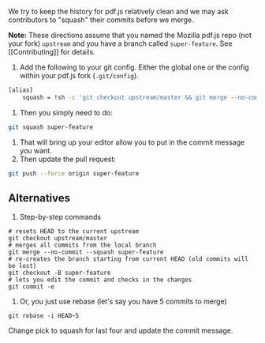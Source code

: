 We try to keep the history for pdf.js relatively clean and we may ask contributors to "squash" their commits before we merge.  

**Note:**
These directions assume that you named the Mozilla pdf.js repo (not your fork) `upstream` and you have a branch called `super-feature`. See [[Contributing]] for details.

1. Add the following to your git config. Either the global one or the config within your pdf.js fork (`.git/config`).
```bash
[alias]
	squash = !sh -c 'git checkout upstream/master && git merge --no-commit --squash $0 && git checkout -B $0 && git commit -e'
```
1. Then you simply need to do:
```bash
git squash super-feature
```
1. That will bring up your editor allow you to put in the commit message you want.
1. Then update the pull request:
```bash
git push --force origin super-feature
```

## Alternatives
1. Step-by-step commands
```
# resets HEAD to the current upstream
git checkout upstream/master
# merges all commits from the local branch
git merge --no-commit --squash super-feature
# re-creates the branch starting from current HEAD (old commits will be lost)
git checkout -B super-feature
# lets you edit the commit and checks in the changes
git commit -e
```

1. Or, you just use rebase (let's say you have 5 commits to merge)
```
git rebase -i HEAD~5
```
Change pick to squash for last four and update the commit message.